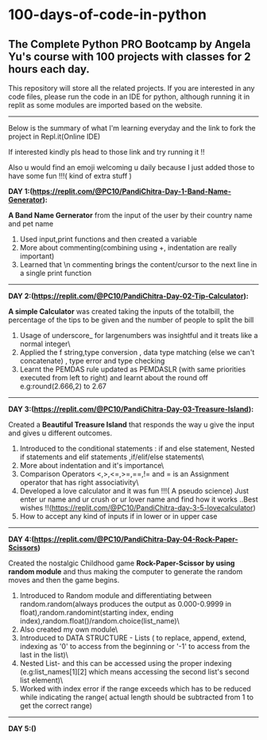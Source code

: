 # 100-days-of-code-in-python
The Complete Python PRO Bootcamp by Angela Yu's course with 100 projects with classes for 2 hours each day.
-----------------------------------------------------------------------------------------------------------------------------------------------------------------------------------
This repository will store all the related projects. If you are interested in any code files, please run the code in an IDE for python, although running it in replit as some modules are imported based on the website.
___________________________________________________________________________________________________________________________________________________________________________________
Below is the summary of what I'm learning everyday and the link to fork the project in Repl.it(Online IDE)

If interested kindly pls head to those link and try running it !! 

Also u would find an emoji welcoming u daily because I just added those to have some fun !!!( kind of extra stuff )

**DAY 1:(https://replit.com/@PC10/PandiChitra-Day-1-Band-Name-Generator):**

**A Band Name Gernerator** from the input of the user by their country name and pet name
1) Used input,print functions and then created a variable
2) More about commenting(combining using +, indentation are really important)
3) Learned that \n commenting brings the content/cursor to the next line in a single print function
_________________________________________________________________________________________________________________________________________________________________________________
**DAY 2:(https://replit.com/@PC10/PandiChitra-Day-02-Tip-Calculator):**
 
**A simple Calculator** was created taking the inputs of the totalbill, the percentage of the tips to be given and the number of people to split the bill
 
1) Usage of underscore_ for largenumbers was insightful and it treats like a normal integer\
2) Applied the f string,type conversion , data type matching (else we can't concatenate) , type error and type checking<br/>
3) Learnt the PEMDAS rule updated as PEMDASLR (with same priorities executed from left to right) and learnt about the round off e.g:round(2.666,2) to 2.67
_________________________________________________________________________________________________________________________________________________________________________________ 
 **DAY 3:(https://replit.com/@PC10/PandiChitra-Day-03-Treasure-Island):**
 
Created a **Beautiful Treasure Island** that responds  the way u give the input and gives u different outcomes.
 
1) Introduced to the conditional statements : if and else statement, Nested if statements and elif statements ,if/elif/else statements\
2) More about indentation and it's importance\
3) Comparison Operators <,>,<=,>=,==,!= and = is an Assignment operator that has right associativity\
4) Developed a love calculator and it was fun !!!( A pseudo science)
  Just enter ur name and ur crush or ur lover name and find how it works ..Best wishes !!(https://replit.com/@PC10/PandiChitra-day-3-5-lovecalculator)
5) How to accept any kind of inputs if in lower or in upper case
_________________________________________________________________________________________________________________________________________________________________________________
 **DAY 4:(https://replit.com/@PC10/PandiChitra-Day-04-Rock-Paper-Scissors)**
 
 Created the nostalgic Childhood game **Rock-Paper-Scissor by using random module** and thus making the computer to generate the random moves and then the game begins.
 
1) Introduced to Random module and differentiating between random.random(always produces the output as 0.000-0.9999 in float),random.randomint(starting index, ending         index),random.float()/random.choice(list_name)\
2) Also created my own module\
3) Introduced to DATA STRUCTURE - Lists ( to replace, append, extend, indexing as '0' to access from the beginning or '-1' to access from the last in the list)\
4) Nested List- and this can be accessed using the proper indexing (e.g:list_names[1][2] which means accessing the second list's second list element)\
5) Worked with index error if the range exceeds which has to be reduced while indicating the range( actual length should be subtracted from 1 to get the correct range)
_________________________________________________________________________________________________________________________________________________________________________________
**DAY 5:()**

